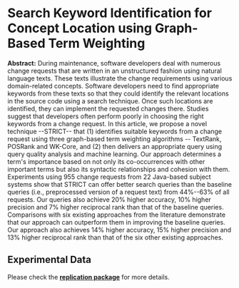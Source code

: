 # Search Keyword Identification for Concept Location using Graph-Based Term Weighting

**Abstract:** During maintenance, software developers deal with numerous  change requests that are written in an unstructured fashion using natural language texts.
These texts illustrate the change requirements using various domain-related concepts. Software developers need to find appropriate keywords from these texts
so that they could identify the relevant locations in the source code using a search technique. Once such locations are identified, they can implement the requested changes there. Studies suggest that developers often perform poorly in choosing the right keywords from a change request. In this article, we propose a novel technique --STRICT-- that (1) identifies suitable keywords from a change request using three graph-based term weighting algorithms -- TextRank, POSRank and WK-Core, and (2) then delivers an appropriate query using query quality analysis and machine learning. Our approach determines a term's importance based on not only its co-occurrences with other important terms but also its syntactic relationships and cohesion with them. Experiments using 955 change requests from 22 Java-based subject systems show that STRICT can offer better search queries than 
the baseline queries (i.e., preprocessed version of a request text) from 44%--63% of all requests. Our queries also achieve 20% higher accuracy, 10% higher precision and 7% higher reciprocal rank than that of the baseline queries. Comparisons with six existing approaches from the literature demonstrate that our approach can outperform them in improving the baseline queries. Our approach also achieves 14% higher accuracy, 15% higher precision and 13% higher reciprocal rank than that of the six other existing approaches.


Experimental Data
---------------------
Please check the  [**replication package**](https://github.com/masud-technope/STRICT-Replication-Package) for more details.

